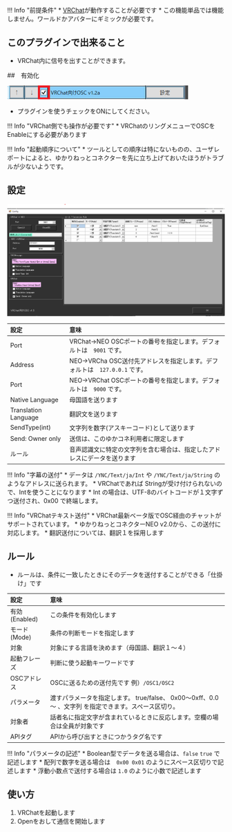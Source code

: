 !!! Info "前提条件"
    * [VRChat](https://vrchat.com/home/)が動作することが必要です
    * この機能単品では機能しません。ワールドかアバターにギミックが必要です。

## このプラグインで出来ること

* VRChat内に信号を出すことができます。

##　有効化

![VRChat](images/plugin_vrchat_osc_p1.png)

* プラグインを使うチェックをONにしてください。

!!! Info "VRChat側でも操作が必要です"
    * VRChatのリングメニューでOSCをEnableにする必要があります

!!! Info "起動順序について"
    * ツールとしての順序は特にないものの、ユーザレポートによると、ゆかりねっとコネクターを先に立ち上げておいたほうがトラブルが少ないようです。
    

## 設定

![VRChat](images/plugin_vrchat_osc_p2.png)

|設定|意味|
|:--|:---|
|Port|VRChat→NEO OSCポートの番号を指定します。デフォルトは　``9001`` です。|
|Address|NEO→VRCha OSC送付先アドレスを指定します。デフォルトは　``127.0.0.1`` です。|
|Port|NEO→VRChat OSCポートの番号を指定します。デフォルトは　``9000`` です。|
|Native Language|母国語を送ります|
|Translation Language|翻訳文を送ります|
|SendType(int)|文字列を数字(アスキーコード)として送ります|
|Send: Owner only|送信は、このゆかコネ利用者に限定します|
|ルール|音声認識文に特定の文字列を含む場合は、指定したアドレスにデータを送ります|

!!! Info "字幕の送付"
    * データは ``/YNC/Text/ja/Int`` や ``/YNC/Text/ja/String`` のようなアドレスに送られます。
    * VRChatであれば Stringが受け付けられないので、Intを使うことになります
    * Int の場合は、UTF-8のバイトコードが１文字ずつ送付され、0x00 で終端します。

!!! Info "VRChatテキスト送付"
    * VRChat最新ベータ版でOSC経由のチャットがサポートされています。
    * ゆかりねっとコネクターNEO v2.0から、この送付に対応します。
    * 翻訳送付については、翻訳１を採用します

## ルール

* ルールは、条件に一致したときにそのデータを送付することができる「仕掛け」です

|設定|意味|
|:--|:---|
|有効(Enabled)|この条件を有効化します|
|モード(Mode)|条件の判断モードを指定します|
|対象|対象にする言語を決めます（母国語、翻訳１～４）|
|起動フレーズ|判断に使う起動キーワードです|
|OSCアドレス|OSCに送るための送付先です 例）``/OSC1/OSC2`` |
|パラメータ|渡すパラメータを指定します。 true/false、 0x00～0xff、0.0～ 、文字列 を指定できます。スペース区切り。|
|対象者|話者名に指定文字が含まれているときに反応します。空欄の場合は全員が対象です|
|APIタグ|APIから呼び出すときにつかうタグ名です|

!!! Info "パラメータの記述"
    * Boolean型でデータを送る場合は、``false`` ``true`` で記述します
    * 配列で数字を送る場合は　``0x00 0x01`` のようにスペース区切りで記述します
    * 浮動小数点で送付する場合は ``1.0`` のように小数で記述します


## 使い方
1. VRChatを起動します
2. Openをおして通信を開始します




